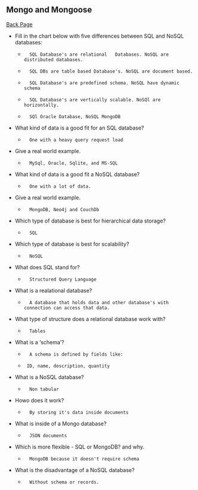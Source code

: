 ## Mongo and Mongoose


[Back Page](301-notes.md)


- Fill in the chart below with five differences between SQL and NoSQL databases:
    *       SQL Database's are relational   Databases. NoSQL are distributed databases.
    *       SQL DBs are table based Database's. NoSQL are document based.
    *       SQL Database's are predefined schema. NoSQL have dynamic schema
    *       SQL Database's are vertically scalable. NoSQl are horizontally.
    *       SQl Oracle Database, NoSQL MongoDB

- What kind of data is a good fit for an SQL database?
    *       One with a heavy query request load
- Give a real world example.
    *       MySql, Oracle, Sqlite, and MS-SQL
- What kind of data is a good fit a NoSQL database?
    *       One with a lot of data.
- Give a real world example.
    *       MongoDB, Neo4j and CouchDb
- Which type of database is best for hierarchical data storage?
    *       SQL
- Which type of database is best for scalability?
    *       NoSQL

- What does SQL stand for?
    *       Structured Query Language
- What is a realational database?
    *       A database that holds data and other database's with connection can access that data.
- What type of structure does a relational database work with?
    *       Tables
- What is a ‘schema’?
    *       A schema is defined by fields like:
     *      ID, name, description, quantity
- What is a NoSQL database?
    *       Non tabular
- Howo does it work?
    *       By storing it's data inside documents
- What is inside of a Mongo database?
    *       JSON documents
- Which is more flexible - SQL or MongoDB? and why.
    *       MongoDB because it doesn't require schema
- What is the disadvantage of a NoSQL database?
    *       Without schema or records.